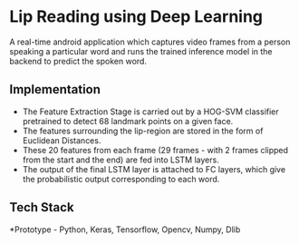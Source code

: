 # Lip Reading using Deep Learning

A real-time android application which captures video frames from a person speaking a particular word and runs the trained inference model in the backend to predict the spoken word. 

## Implementation

* The Feature Extraction Stage is carried out by a HOG-SVM classifier pretrained to detect 68 landmark points on a given face. 
* The features surrounding the lip-region are stored in the form of Euclidean Distances. 
* These 20 features from each frame (29 frames - with 2 frames clipped from the start and the end) are fed into LSTM layers.
* The output of the final LSTM layer is attached to FC layers, which give the probabilistic output corresponding to each word.

## Tech Stack 

*Prototype - Python, Keras, Tensorflow, Opencv, Numpy, Dlib 

